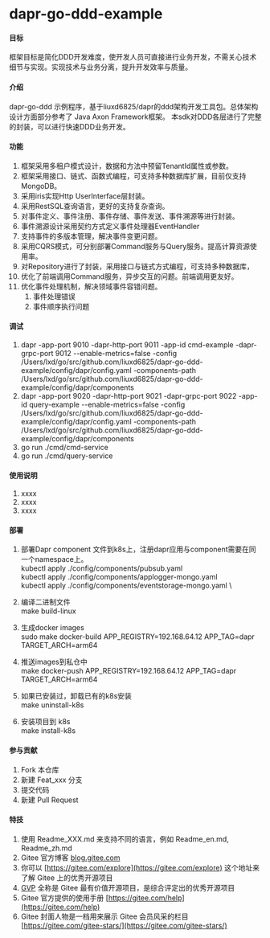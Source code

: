 # dapr-go-ddd-example

#### 目标
框架目标是简化DDD开发难度，使开发人员可直接进行业务开发，不需关心技术细节与实现。实现技术与业务分离，提升开发效率与质量。

#### 介绍
dapr-go-ddd 示例程序，基于liuxd6825/dapr的ddd架构开发工具包。总体架构设计方面部分参考了 Java Axon Framework框架。
本sdk对DDD各层进行了完整的封装，可以进行快速DDD业务开发。

#### 功能
1. 框架采用多租户模式设计，数据和方法中预留TenantId属性或参数。
2. 框架采用接口、链式、函数式编程，可支持多种数据库扩展，目前仅支持MongoDB。
3. 采用iris实现Http UserInterface层封装。
4. 采用RestSQL查询语言，更好的支持复杂查询。
5. 对事件定义、事件注册、事件存储、事件发送、事件溯源等进行封装。
6. 事件溯源设计采用契约方式定义事件处理器EventHandler
7. 支持事件的多版本管理，解决事件变更问题。
8. 采用CQRS模式，可分别部署Command服务与Query服务。提高计算资源使用率。
9. 对Repository进行了封装，采用接口与链式方式编程，可支持多种数据库，
10. 优化了前端调用Command服务，异步交互的问题。前端调用更友好。
11. 优化事件处理机制，解决领域事件容错问题。
     1. 事件处理错误
     2. 事件顺序执行问题


#### 调试

1. dapr -app-port 9010 -dapr-http-port 9011 -app-id cmd-example -dapr-grpc-port 9012 --enable-metrics=false -config /Users/lxd/go/src/github.com/liuxd6825/dapr-go-ddd-example/config/dapr/config.yaml -components-path /Users/lxd/go/src/github.com/liuxd6825/dapr-go-ddd-example/config/dapr/components
2. dapr -app-port 9020 -dapr-http-port 9021 -dapr-grpc-port 9022 -app-id query-example --enable-metrics=false -config /Users/lxd/go/src/github.com/liuxd6825/dapr-go-ddd-example/config/dapr/config.yaml -components-path /Users/lxd/go/src/github.com/liuxd6825/dapr-go-ddd-example/config/dapr/components
3. go run ./cmd/cmd-service
4. go run ./cmd/query-service

#### 使用说明

1.  xxxx
2.  xxxx
3.  xxxx


#### 部署
1. 部署Dapr component 文件到k8s上，注册dapr应用与component需要在同一个namespace上。\
   kubectl apply ./config/components/pubsub.yaml\
   kubectl apply ./config/components/applogger-mongo.yaml \
   kubectl apply ./config/components/eventstorage-mongo.yaml \


3. 编译二进制文件\
   make build-linux


4. 生成docker images\
   sudo make docker-build APP_REGISTRY=192.168.64.12 APP_TAG=dapr TARGET_ARCH=arm64


5. 推送images到私仓中\
   make docker-push APP_REGISTRY=192.168.64.12 APP_TAG=dapr TARGET_ARCH=arm64

   
7. 如果已安装过，卸载已有的k8s安装\
   make uninstall-k8s


8. 安装项目到 k8s\
   make install-k8s


#### 参与贡献

1.  Fork 本仓库
2.  新建 Feat_xxx 分支
3.  提交代码
4.  新建 Pull Request


#### 特技

1. 使用 Readme\_XXX.md 来支持不同的语言，例如 Readme\_en.md, Readme\_zh.md
2. Gitee 官方博客 [blog.gitee.com](https://blog.gitee.com)
3. 你可以 [https://gitee.com/explore](https://gitee.com/explore) 这个地址来了解 Gitee 上的优秀开源项目
4. [GVP](https://gitee.com/gvp) 全称是 Gitee 最有价值开源项目，是综合评定出的优秀开源项目
5. Gitee 官方提供的使用手册 [https://gitee.com/help](https://gitee.com/help)
6. Gitee 封面人物是一档用来展示 Gitee 会员风采的栏目 [https://gitee.com/gitee-stars/](https://gitee.com/gitee-stars/)

